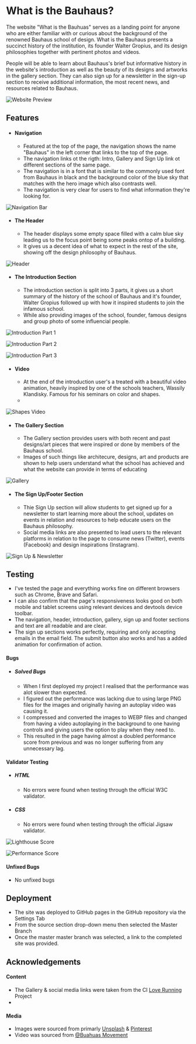 
# What is the Bauhaus?

The website "What is the Bauhuas" serves as a landing point for anyone who are either familiar with or curious about the background of the renowned Bauhaus school of design.
What is the Bauhaus presents a succinct history of the institution, its founder Walter Gropius, and its design philosophies together with pertinent photos and videos.

People will be able to learn about Bauhaus's brief but informative history in the website's introduction as well as the beauty of its designs and artworks in the gallery section. They can also sign up for a newsletter in the sign-up section to receive additional information, the most recent news, and resources related to Bauhaus.

![Website Preview](./readme%20images/website-preview.png)


## Features

- #### Navigation

    - Featured at the top of the page, the navigation shows the name "Bauhaus" in the left corner that links to the top of the page.
    - The navigation links ot the rigth: Intro, Gallery and Sign Up link ot different sections of the same page.
    - The navigation is in a font that is similar to the commonly used font from Bauhaus in black and the background color of the blue sky that matches with the hero image which also contrasts well.
    - The navigation is very clear for users to find what information they're looking for.




![Navigation Bar](./readme%20images/navigation-bar.png)


- #### The Header
    - The header displays some empty space filled with a calm blue sky leading us to the focus point being some peaks ontop of a building.
    - It gives us a decent idea of what to expect in the rest of the site, showing off the design philosophy of Bauhaus.

![Header](./readme%20images/header.png)




- #### The Introduction Section

    - The introduction section is split into 3 parts, it gives us a short summary of the history of the school of Bauhaus and it's founder, Walter Gropius followed up with how it inspired students to join the infamous school.
    - While also providing images of the school, founder, famous designs and group photo of some influencial people.

![Introduction Part 1](./readme%20images/intro1.png)

![Introduction Part 2](./readme%20images/intro2.png)

![Introduction Part 3](./readme%20images/intro3.png)


- #### Video

    - At the end of the introduction user's a treated with a beautiful video animation, heavily inspired by one of the schools teachers,  Wassily Klandisky. Famous for his seminars on color and shapes.
    - 


![Shapes Video](./readme%20images/video.png)


- #### The Gallery Section

    - The Gallery section provides users with both recent and past designs/art pieces that were inspired or done by members of the Bauhaus school.
    - Images of such things like architecure, designs, art and products are shown to help users understand what the school has achieved and what the website can provide in terms of educating

![Gallery](./readme%20images/gallery.png)


- #### The Sign Up/Footer Section

    - Thie Sign Up section will allow students to get signed up for a newsletter to start learning more about the school, updates on events in relation and resources to help educate users on the Bauhaus philosophy.
    - Social media links are also presented to lead users to the relevant platforms in relation to the page to consume news (Twitter), events (Facebook) and design inspirations (Instagram).

![Sign Up & Newsletter](./readme%20images/signup-footer.png)


## Testing
- I've tested the page and everything works fine on different browsers such as Chrome, Brave and Safari.
- I can also confirm that the page's responsiveness looks good on both mobile and tablet screens using relevant devices and devtools device toolbar.
- The navigation, header, introduction, gallery, sign up and footer sections and text are all readable and are clear.
- The sign up sections works perfectly, requiring and only accepting emails in the email field. The submit button also works and has a added animation for confirmation of action.

#### Bugs
- ##### Solved Bugs
    - When I first deployed my project I realised that the performance was alot slower than expected.
    - I figured out the performance was lacking due to using large PNG files for the images and originally having an autoplay video was causing it.
    - I compressed and converted the images to WEBP files and changed from having a video autoplaying in the background to one having controls and giving users the option to play when they need to.
    - This resulted in the page having almost a doubled performance score from previous and was no longer suffering from any unnecessary lag.

#### Validator Testing
- ##### HTML
    - No errors were found when testing through the official W3C validator.
- ##### CSS
    - No errors were found when testing through the official Jigsaw validator.

![Lighthouse Score](./readme%20images/lighthouse-score.png)

![Performance Score](./readme%20images/performance-score.png)


#### Unfixed Bugs
- No unfixed bugs

## Deployment
- The site was deployed to GitHub pages in the GitHub repository via the Settings Tab
- From the source section drop-down menu then selected the Master Branch
- Once the master master branch was selected, a link to the completed site was provided.
## Acknowledgements

 #### Content
 - The Gallery & social media links were taken from the CI [Love Running]() Project
 - 
 #### Media
 - Images were sourced from primarly [Unsplash](www.unsplash.com) & [Pinterest](www.pinterest.com)
 - Video was sourced from [@Buahuas Movement](https://twitter.com/BauhausMovement)

